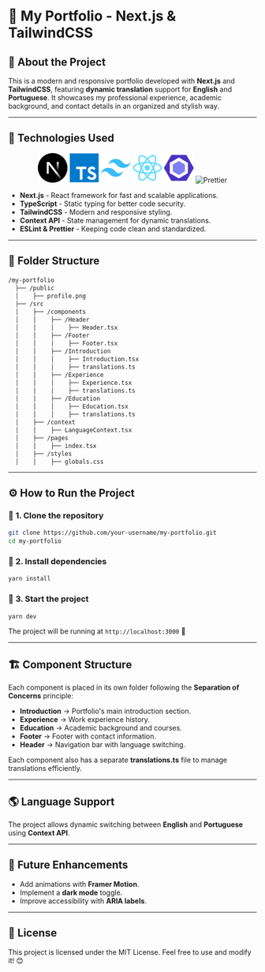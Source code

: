 # 📌 My Portfolio - Next.js & TailwindCSS

## 🚀 About the Project
This is a modern and responsive portfolio developed with **Next.js** and **TailwindCSS**, featuring **dynamic translation** support for **English** and **Portuguese**. It showcases my professional experience, academic background, and contact details in an organized and stylish way.

---

## 🎨 Technologies Used

<p align="center">
  <img src="https://raw.githubusercontent.com/devicons/devicon/master/icons/nextjs/nextjs-original.svg" alt="Next.js" width="60" height="60"/>
  <img src="https://raw.githubusercontent.com/devicons/devicon/master/icons/typescript/typescript-original.svg" alt="TypeScript" width="60" height="60"/>
  <img src="https://raw.githubusercontent.com/devicons/devicon/master/icons/tailwindcss/tailwindcss-original.svg" alt="TailwindCSS" width="60" height="60"/>
  <img src="https://raw.githubusercontent.com/devicons/devicon/master/icons/react/react-original.svg" alt="React" width="60" height="60"/>
  <img src="https://raw.githubusercontent.com/devicons/devicon/master/icons/eslint/eslint-original.svg" alt="ESLint" width="60" height="60"/>
  <img src="https://raw.githubusercontent.com/devicons/devicon/master/icons/prettier/prettier-original.svg" alt="Prettier" width="60" height="60"/>
</p>

- **Next.js** - React framework for fast and scalable applications.
- **TypeScript** - Static typing for better code security.
- **TailwindCSS** - Modern and responsive styling.
- **Context API** - State management for dynamic translations.
- **ESLint & Prettier** - Keeping code clean and standardized.

---

## 📁 Folder Structure

```
/my-portfolio
  ├── /public
  │    ├── profile.png
  ├── /src
  │    ├── /components
  │    │    ├── /Header
  │    │    │    ├── Header.tsx
  │    │    ├── /Footer
  │    │    │    ├── Footer.tsx
  │    │    ├── /Introduction
  │    │    │    ├── Introduction.tsx
  │    │    │    ├── translations.ts
  │    │    ├── /Experience
  │    │    │    ├── Experience.tsx
  │    │    │    ├── translations.ts
  │    │    ├── /Education
  │    │    │    ├── Education.tsx
  │    │    │    ├── translations.ts
  │    ├── /context
  │    │    ├── LanguageContext.tsx
  │    ├── /pages
  │    │    ├── index.tsx
  │    ├── /styles
  │    │    ├── globals.css
```

---

## ⚙️ How to Run the Project

### 🔹 **1. Clone the repository**
```sh
git clone https://github.com/your-username/my-portfolio.git
cd my-portfolio
```

### 🔹 **2. Install dependencies**
```sh
yarn install
```

### 🔹 **3. Start the project**
```sh
yarn dev
```

The project will be running at `http://localhost:3000` 🚀

---

## 🏗️ Component Structure

Each component is placed in its own folder following the **Separation of Concerns** principle:

- **Introduction** → Portfolio's main introduction section.
- **Experience** → Work experience history.
- **Education** → Academic background and courses.
- **Footer** → Footer with contact information.
- **Header** → Navigation bar with language switching.

Each component also has a separate **translations.ts** file to manage translations efficiently.

---

## 🌎 Language Support
The project allows dynamic switching between **English** and **Portuguese** using **Context API**.

---

## 🚀 Future Enhancements
- Add animations with **Framer Motion**.
- Implement a **dark mode** toggle.
- Improve accessibility with **ARIA labels**.

---

## 📝 License
This project is licensed under the MIT License. Feel free to use and modify it! 😊

